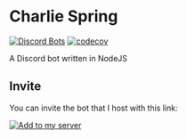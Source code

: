 # Charlie Spring

[![Discord Bots](https://top.gg/api/widget/servers/969931731706724382.svg)](https://top.gg/bot/969931731706724382)
[![codecov](https://codecov.io/gh/mkevenaar/CharlieSpring/branch/develop/graph/badge.svg?token=UIo3aPEhDp)](https://codecov.io/gh/mkevenaar/CharlieSpring)

A Discord bot written in NodeJS

## Invite

You can invite the bot that I host with this link:

[![Add to my server](https://img.shields.io/badge/Add%20to%20my%20server-Charlie%20Spring-green?logo=discord)](https://discord.com/api/oauth2/authorize?client_id=969931731706724382&permissions=412652891206&scope=bot%20applications.commands)
